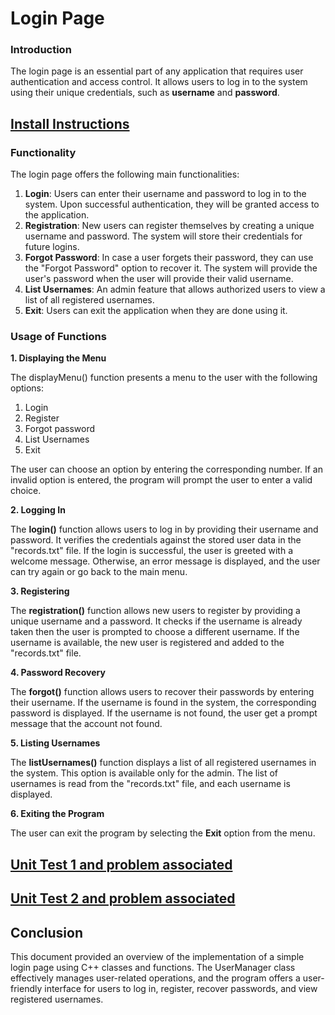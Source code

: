 # Login Page 

### Introduction
The login page is an essential part of any application that requires user authentication and access control. It allows users to log in to the system using their unique credentials, such as  __username__ and __password__.


## [__Install Instructions__](https://github.com/rpVishal/LoginPage/blob/main/Install%20Instructions/Install_Instruction.md)


### Functionality
The login page offers the following main functionalities:

1) __Login__: Users can enter their username and password to log in to the system. Upon successful authentication, they will be granted access to the application.
2) __Registration__: New users can register themselves by creating a unique username and password. The system will store their credentials for future logins. 
3) __Forgot Password__: In case a user forgets their password, they can use the "Forgot Password" option to recover it. The system will provide the user's password when the user will provide their valid username.
4) __List Usernames__: An admin feature that allows authorized users to view a list of all registered usernames.
5) __Exit__: Users can exit the application when they are done using it.


### Usage of Functions

__1. Displaying the Menu__

The displayMenu() function presents a menu to the user with the following options:

1) Login
2) Register
3) Forgot password
4) List Usernames
5) Exit

The user can choose an option by entering the corresponding number. If an invalid option is entered, the program will prompt the user to enter a valid choice.

__2. Logging In__

The __login()__ function allows users to log in by providing their username and password. It verifies the credentials against the stored user data in the "records.txt" file. If the login is successful, the user is greeted with a welcome message. Otherwise, an error message is displayed, and the user can try again or go back to the main menu.

__3. Registering__

The __registration()__ function allows new users to register by providing a unique username and a password. It checks if the username is already taken then the user is prompted to choose a different username. If the username is available, the new user is registered and added to the "records.txt" file.

__4. Password Recovery__

The __forgot()__ function allows users to recover their passwords by entering their username. If the username is found in the system, the corresponding password is displayed. If the username is not found, the user get a prompt message that the account not found.

__5. Listing Usernames__

The __listUsernames()__ function displays a list of all registered usernames in the system. This option is available only for the admin. The list of usernames is read from the "records.txt" file, and each username is displayed.

__6. Exiting the Program__

The user can exit the program by selecting the __Exit__ option from the menu.


## [__Unit Test 1 and problem associated__](https://github.com/rpVishal/LoginPage/blob/main/unittest/Unittest1.md)
## [__Unit Test 2 and problem associated__]()


## Conclusion
This document provided an overview of the implementation of a simple login page using C++ classes and functions. The UserManager class effectively manages user-related operations, and the program offers a user-friendly interface for users to log in, register, recover passwords, and view registered usernames.
